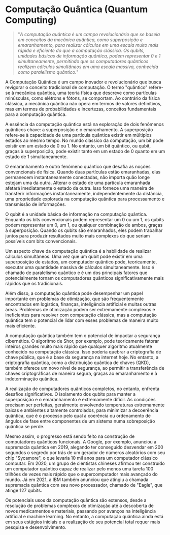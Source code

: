 # Computação Quântica (Quantum Computing)

>"*A computação quântica é um campo revolucionário que se baseia em conceitos da mecânica quântica, como superposição e emaranhamento, para realizar cálculos em uma escala muito mais rápida e eficiente do que a computação clássica. Os qubits, unidades básicas de informação quântica, podem representar 0 e 1 simultaneamente, permitindo que os computadores quânticos realizem cálculos simultâneos em uma escala massiva, conhecida como paralelismo quântico.*"

A Computação Quântica é um campo inovador e revolucionário que busca revigorar o conceito tradicional de computação. O termo "quântico" refere-se à mecânica quântica, uma teoria física que descreve como partículas minúsculas, como elétrons e fótons, se comportam. Ao contrário da física clássica, a mecânica quântica não opera em termos de valores definitivos, mas em termos de probabilidades e incertezas, conceitos fundamentais para a computação quântica.

A essência da computação quântica está na exploração de dois fenômenos quânticos chave: a superposição e o emaranhamento. A superposição refere-se à capacidade de uma partícula quântica existir em múltiplos estados ao mesmo tempo. No mundo clássico da computação, um bit pode existir em um estado de 0 ou 1. No entanto, um bit quântico, ou qubit, graças à superposição, pode existir tanto em um estado de 0 quanto em um estado de 1 simultaneamente.

O emaranhamento é outro fenômeno quântico que desafia as noções convencionais de física. Quando duas partículas estão emaranhadas, elas permanecem instantaneamente conectadas, não importa quão longe estejam uma da outra. Alterar o estado de uma partícula emaranhada afetará imediatamente o estado da outra. Isso fornece uma maneira de transferir informações instantaneamente, independentemente da distância, uma propriedade explorada na computação quântica para processamento e transmissão de informações.

O qubit é a unidade básica de informação na computação quântica. Enquanto os bits convencionais podem representar um 0 ou um 1, os qubits podem representar um 0, um 1, ou qualquer combinação de ambos, graças à superposição. Quando os qubits são emaranhados, eles podem trabalhar juntos para produzir resultados muito mais complexos do que seriam possíveis com bits convencionais.

Um aspecto chave da computação quântica é a habilidade de realizar cálculos simultâneos. Uma vez que um qubit pode existir em uma superposição de estados, um computador quântico pode, teoricamente, executar uma quantidade massiva de cálculos simultaneamente. Isso é chamado de paralelismo quântico e é um dos principais fatores que potencialmente tornam os computadores quânticos significativamente mais rápidos que os tradicionais.

Além disso, a computação quântica pode desempenhar um papel importante em problemas de otimização, que são frequentemente encontrados em logística, finanças, inteligência artificial e muitas outras áreas. Problemas de otimização podem ser extremamente complexos e ineficientes para resolver com computação clássica, mas a computação quântica tem o potencial de lidar com esses problemas de maneira muito mais eficiente.

A computação quântica também tem o potencial de impactar a segurança cibernética. O algoritmo de Shor, por exemplo, pode teoricamente fatorar inteiros grandes muito mais rápido que qualquer algoritmo atualmente conhecido na computação clássica. Isso poderia quebrar a criptografia de chave pública, que é a base da segurança na internet hoje. No entanto, a criptografia quântica, como a distribuição quântica de chaves (QKD), também oferece um novo nível de segurança, ao permitir a transferência de chaves criptográficas de maneira segura, graças ao emaranhamento e à indeterminação quântica.

A realização de computadores quânticos completos, no entanto, enfrenta desafios significativos. O isolamento dos qubits para manter a superposição e o emaranhamento é extremamente difícil. As condições precisam ser perfeitas, geralmente envolvendo temperaturas extremamente baixas e ambientes altamente controlados, para minimizar a decoerência quântica, que é o processo pelo qual a coerência ou ordenamento de ângulos de fase entre componentes de um sistema numa sobreposição quântica se perde.

Mesmo assim, o progresso está sendo feito na construção de computadores quânticos funcionais. A Google, por exemplo, anunciou a supremacia quântica em 2019, alegando ter conseguido desvendar em 200 segundos o segredo por trás de um gerador de números aleatórios com seu chip "Sycamore", o que levaria 10 mil anos para um computador clássico computar. Em 2020, um grupo de cientistas chineses afirmou ter construído um computador quântico capaz de realizar pelo menos uma tarefa 100 trilhões de vezes mais rápido que o supercomputador mais avançado do mundo. Já em 2021, a IBM também anunciou que atingiu a chamada supremacia quântica com seu novo processador, chamado de "Eagle", que atinge 127 qubits.

Os potenciais usos da computação quântica são extensos, desde a resolução de problemas complexos de otimização até a descoberta de novos medicamentos e materiais, passando por avanços na inteligência artificial e machine learning. No entanto, a computação quântica ainda está em seus estágios iniciais e a realização de seu potencial total requer mais pesquisa e desenvolvimento.